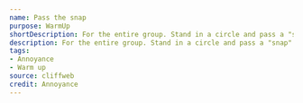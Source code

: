 ```yaml
---
name: Pass the snap
purpose: WarmUp
shortDescription: For the entire group. Stand in a circle and pass a "snap" eg snapping your fingers.
description: For the entire group. Stand in a circle and pass a "snap" eg snapping your fingers. Start simple by just passing it round the circle, then across the circle, but then you can get creative and people can start juggling it and doing tricks and passing it across the circle.
tags:
- Annoyance
- Warm up
source: cliffweb
credit: Annoyance
---
```


